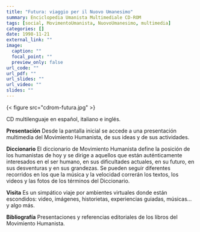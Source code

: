 ```yaml
---
title: "Futura: viaggio per il Nuovo Umanesimo"
summary: Enciclopedia Umanista Multimediale CD-ROM
tags: [social, MovimentoUmanista, NuovoUmanesimo, multimedia]
categories: []
date: 1998-11-21
external_link: ""
image:
  caption: ""
  focal_point: ""
  preview_only: false
url_code: ""
url_pdf: ""
url_slides: ""
url_video: ""
slides: ""
---
```


{< figure src="cdrom-futura.jpg" >}

CD multilenguaje en español, italiano e inglés.

**Presentación**
Desde la pantalla inicial se accede a una presentación multimedia del Movimiento Humanista, de sus ideas y de sus actividades.

**Diccionario**
El diccionario de Movimiento Humanista define la posición de los humanistas de hoy y se dirige a aquellos que están auténticamente interesados en el ser humano, en sus dificultades actuales, en su futuro, en sus desventuras y en sus grandezas.
Se pueden seguir diferentes recorridos en los que la música y la velocidad correrán los textos, los videos y las fotos de los términos del Diccionario.

**Visita**
Es un simpático viaje por ambientes virtuales donde están escondidos: video, imágenes, historietas, experiencias guiadas, músicas… y algo más.

**Bibliografía**
Presentaciones y referencias editoriales de los libros del Movimiento Humanista.

